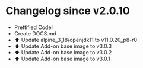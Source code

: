 # Changelog since v2.0.10
- Prettified Code! 
- Create DOCS.md 
- ⬆️ Update alpine_3_18/openjdk11 to v11.0.20_p8-r0 
- ⬆️ Update Add-on base image to v3.0.3 
- ⬆️ Update Add-on base image to v3.0.2 
- ⬆️ Update Add-on base image to v3.0.1 
